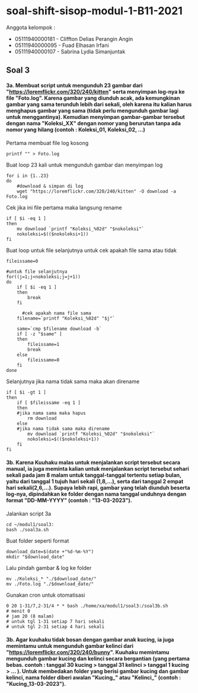 # soal-shift-sisop-modul-1-B11-2021

Anggota kelompok :
* 05111940000181 - Cliffton Delias Perangin Angin
* 05111940000095 - Fuad Elhasan Irfani
* 05111940000107 - Sabrina Lydia Simanjuntak

## Soal 3
#### 3a. Membuat script untuk mengunduh 23 gambar dari "https://loremflickr.com/320/240/kitten" serta menyimpan log-nya ke file "Foto.log". Karena gambar yang diunduh acak, ada kemungkinan gambar yang sama terunduh lebih dari sekali, oleh karena itu kalian harus menghapus gambar yang sama (tidak perlu mengunduh gambar lagi untuk menggantinya). Kemudian menyimpan gambar-gambar tersebut dengan nama "Koleksi_XX" dengan nomor yang berurutan tanpa ada nomor yang hilang (contoh : Koleksi_01, Koleksi_02, ...)

Pertama membuat file log kosong

    printf "" > Foto.log

Buat loop 23 kali untuk mengunduh gambar dan menyimpan log

    for i in {1..23}
    do
        #download & simpan di log
        wget "https://loremflickr.com/320/240/kitten" -O download -a Foto.log
        
Cek jika ini file pertama maka langsung rename

    if [ $i -eq 1 ]
    then
        mv download `printf "Koleksi_%02d" "$nokoleksi"`
        nokoleksi=$(($nokoleksi+1))
    fi
    
Buat loop untuk file selanjutnya untuk cek apakah file sama atau tidak

    fileissame=0

    #untuk file selanjutnya
    for((j=1;j<nokoleksi;j=j+1))
    do
        if [ $i -eq 1 ]
        then
            break
        fi

	      #cek apakah nama file sama
        filename=`printf "Koleksi_%02d" "$j"`

        same=`cmp $filename download -b`
        if [ -z "$same" ]
        then
            fileissame=1
            break
        else
            fileissame=0
        fi
    done
    
Selanjutnya jika nama tidak sama maka akan direname

    if [ $i -gt 1 ]
    then
        if [ $fileissame -eq 1 ]
        then
	    #jika nama sama maka hapus
            rm download
        else
	    #jika nama tidak sama maka direname
            mv download `printf "Koleksi_%02d" "$nokoleksi"`
            nokoleksi=$(($nokoleksi+1))
        fi
    fi


#### 3b. Karena Kuuhaku malas untuk menjalankan script tersebut secara manual, ia juga meminta kalian untuk menjalankan script tersebut sehari sekali pada jam 8 malam untuk tanggal-tanggal tertentu setiap bulan, yaitu dari tanggal 1 tujuh hari sekali (1,8,...), serta dari tanggal 2 empat hari sekali(2,6,...). Supaya lebih rapi, gambar yang telah diunduh beserta log-nya, dipindahkan ke folder dengan nama tanggal unduhnya dengan format "DD-MM-YYYY" (contoh : "13-03-2023").

Jalankan script 3a

    cd ~/modul1/soal3:
    bash ./soal3a.sh
    
Buat folder seperti format

    download_date=$(date +"%d-%m-%Y")
    mkdir "$download_date"
    
Lalu pindah gambar & log ke folder

    mv ./Koleksi_* "./$download_date/"
    mv ./Foto.log "./$download_date/"
    
Gunakan cron untuk otomatisasi

    0 20 1-31/7,2-31/4 * * bash ./home/xa/modul1/soal3:/soal3b.sh
    # menit 0
    # jam 20 (8 malam)
    # untuk tgl 1-31 setiap 7 hari sekali
    # untuk tgl 2-31 setiap 4 hari sekali
    
#### 3b. Agar kuuhaku tidak bosan dengan gambar anak kucing, ia juga memintamu untuk mengunduh gambar kelinci dari "https://loremflickr.com/320/240/bunny". Kuuhaku memintamu mengunduh gambar kucing dan kelinci secara bergantian (yang pertama bebas. contoh : tanggal 30 kucing > tanggal 31 kelinci > tanggal 1 kucing > ... ). Untuk membedakan folder yang berisi gambar kucing dan gambar kelinci, nama folder diberi awalan "Kucing_" atau "Kelinci_" (contoh : "Kucing_13-03-2023").
